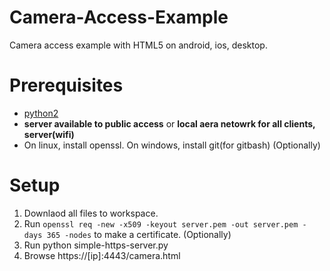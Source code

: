 # Camera-Access-Example
Camera access example with HTML5 on android, ios, desktop.

# Prerequisites

- [python2](https://www.python.org/downloads/)
- **server available to public access** or **local aera netowrk for all clients, server(wifi)**
- On linux, install openssl. On windows, install git(for gitbash) (Optionally)

# Setup

1) Downlaod all files to workspace.
2) Run `openssl req -new -x509 -keyout server.pem -out server.pem -days 365 -nodes` to make a certificate. (Optionally)
3) Run python simple-https-server.py
4) Browse https://[ip]:4443/camera.html 
